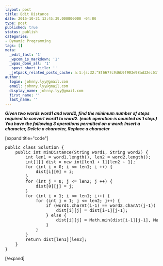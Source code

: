 ```yaml
---
layout: post
title: Edit Distance
date: 2015-10-21 12:45:39.000000000 -04:00
type: post
published: true
status: publish
categories:
- Dynamic Programming
tags: []
meta:
  _edit_last: '1'
  _wpcom_is_markdown: '1'
  _wpas_done_all: '1'
  _spost_short_title: ''
  _jetpack_related_posts_cache: a:1:{s:32:"8f6677c9d6b0f903e98ad32ec61f8deb";a:2:{s:7:"expires";i:1467182826;s:7:"payload";a:3:{i:0;a:1:{s:2:"id";i:1501;}i:1;a:1:{s:2:"id";i:410;}i:2;a:1:{s:2:"id";i:77;}}}}
author:
  login: johnny.lyy@gmail.com
  email: johnny.lyy@gmail.com
  display_name: johnny.lyy@gmail.com
  first_name: ''
  last_name: ''
---
```

<p><strong><em>Given two words word1 and word2, find the minimum number of steps required to convert word1 to word2. (each operation is counted as 1 step.) You have the following 3 operations permitted on a word: Insert a character, Delete a character, Replace a character</em></strong></p>
<p>[expand title="code"]</p>
<pre>
public class Solution {
    public int minDistance(String word1, String word2) {
        int len1 = word1.length(), len2 = word2.length();
        int[][] dist = new int[len1 + 1][len2 + 1];
        for (int i = 0; i <= len1; i ++) {
            dist[i][0] = i;
        }
        for (int j = 0; j <= len2; j ++) {
            dist[0][j] = j;
        }
        for (int i = 1; i <= len1; i++) {
            for (int j = 1; j <= len2; j++) {
                if (word1.charAt(i-1) == word2.charAt(j-1)) {
                    dist[i][j] = dist[i-1][j-1];
                } else {
                    dist[i][j] = Math.min(dist[i-1][j-1], Math.min(dist[i-1][j], dist[i][j-1])) + 1;
                }
            }
        }
        return dist[len1][len2];
    }
}
</pre>
<p>[/expand]</p>
